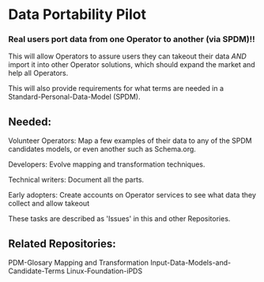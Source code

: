 # Data Portability Pilot
### Real users port data from one Operator to another (via SPDM)!!
This will allow Operators to assure users they can takeout their data *AND* import it into other Operator solutions, which should expand the market and help all Operators.  

This will also provide requirements for what terms are needed in a Standard-Personal-Data-Model (SPDM).


## Needed: 
Volunteer Operators: Map a few examples of their data to any of the SPDM candidates models, or even another such as Schema.org.

Developers: Evolve mapping and transformation techniques. 

Technical writers: Document all the parts. 

Early adopters: Create accounts on Operator services to see what data they collect and allow takeout

These tasks are described as 'Issues' in this and other Repositories.

## Related Repositories:
PDM-Glosary
Mapping and Transformation
Input-Data-Models-and-Candidate-Terms
Linux-Foundation-iPDS
